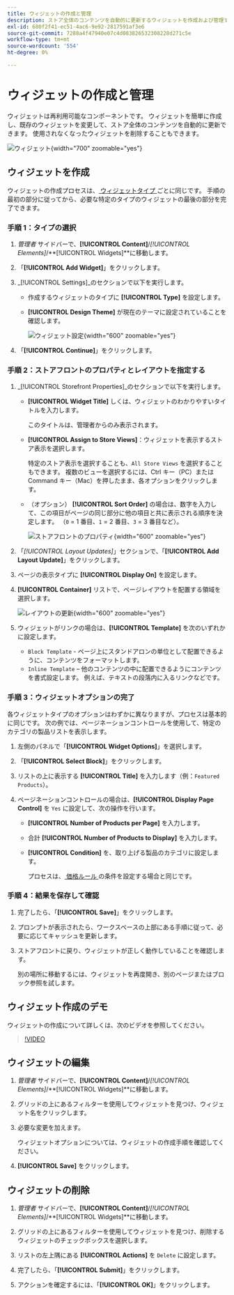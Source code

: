 ```yaml
---
title: ウィジェットの作成と管理
description: ストア全体のコンテンツを自動的に更新するウィジェットを作成および管理する方法について説明します。
exl-id: 680f2f41-ec51-4ac6-9e92-2817591af3e6
source-git-commit: 7288a4f47940e07c4d083826532308228d271c5e
workflow-type: tm+mt
source-wordcount: '554'
ht-degree: 0%

---
```


# ウィジェットの作成と管理

ウィジェットは再利用可能なコンポーネントです。 ウィジェットを簡単に作成し、既存のウィジェットを変更して、ストア全体のコンテンツを自動的に更新できます。 使用されなくなったウィジェットを削除することもできます。

![ ウィジェット ](./assets/widgets.png){width="700" zoomable="yes"}

## ウィジェットを作成

ウィジェットの作成プロセスは、[ ウィジェットタイプ ](widgets.md#widget-types) ごとに同じです。 手順の最初の部分に従ってから、必要な特定のタイプのウィジェットの最後の部分を完了できます。

### 手順 1：タイプの選択

1. _管理者_ サイドバーで、**[!UICONTROL Content]**/_[!UICONTROL Elements]_/**[!UICONTROL Widgets]**に移動します。

1. 「**[!UICONTROL Add Widget]**」をクリックします。

1. _[!UICONTROL Settings]_のセクションで以下を実行します。

   - 作成するウィジェットのタイプに **[!UICONTROL Type]** を設定します。

   - **[!UICONTROL Design Theme]** が現在のテーマに設定されていることを確認します。

     ![ ウィジェット設定 ](./assets/widget-settings.png){width="600" zoomable="yes"}

1. 「**[!UICONTROL Continue]**」をクリックします。

### 手順 2：ストアフロントのプロパティとレイアウトを指定する

1. _[!UICONTROL Storefront Properties]_のセクションで以下を実行します。

   - **[!UICONTROL Widget Title]** しくは、ウィジェットのわかりやすいタイトルを入力します。

     このタイトルは、管理者からのみ表示されます。

   - **[!UICONTROL Assign to Store Views]**：ウィジェットを表示するストア表示を選択します。

     特定のストア表示を選択することも、`All Store Views` を選択することもできます。 複数のビューを選択するには、Ctrl キー（PC）または Command キー（Mac）を押したまま、各オプションをクリックします。

   - （オプション） **[!UICONTROL Sort Order]** の場合は、数字を入力して、この項目がページの同じ部分に他の項目と共に表示される順序を決定します。 （`0` = 1 番目、`1` = 2 番目、`3` = 3 番目など）。

     ![ ストアフロントのプロパティ ](./assets/widget-storefront-properties.png){width="600" zoomable="yes"}

1. 「_[!UICONTROL Layout Updates]_」セクションで、「**[!UICONTROL Add Layout Update]**」をクリックします。

1. ページの表示タイプに **[!UICONTROL Display On]** を設定します。

1. **[!UICONTROL Container]** リストで、ページレイアウトを配置する領域を選択します。

   ![ レイアウトの更新 ](./assets/widget-layout-update-home-page.png){width="600" zoomable="yes"}

1. ウィジェットがリンクの場合は、**[!UICONTROL Template]** を次のいずれかに設定します。

   - `Block Template` - ページ上にスタンドアロンの単位として配置できるように、コンテンツをフォーマットします。
   - `Inline Template` – 他のコンテンツの中に配置できるようにコンテンツを書式設定します。 例えば、テキストの段落内に入るリンクなどです。

### 手順 3：ウィジェットオプションの完了

各ウィジェットタイプのオプションはわずかに異なりますが、プロセスは基本的に同じです。 次の例では、ページネーションコントロールを使用して、特定のカテゴリの製品リストを表示します。

1. 左側のパネルで「**[!UICONTROL Widget Options]**」を選択します。

1. 「**[!UICONTROL Select Block]**」をクリックします。

1. リストの上に表示する **[!UICONTROL Title]** を入力します（例：`Featured Products`）。

1. ページネーションコントロールの場合は、**[!UICONTROL Display Page Control]** を `Yes` に設定して、次の操作を行います。

   - **[!UICONTROL Number of Products per Page]** を入力します。

   - 合計 **[!UICONTROL Number of Products to Display]** を入力します。

   - **[!UICONTROL Condition]** を、取り上げる製品のカテゴリに設定します。

     プロセスは、[ 価格ルール ](../merchandising-promotions/price-rules-catalog.md) の条件を設定する場合と同じです。

### 手順 4：結果を保存して確認

1. 完了したら、「**[!UICONTROL Save]**」をクリックします。

1. プロンプトが表示されたら、ワークスペースの上部にある手順に従って、必要に応じてキャッシュを更新します。

1. ストアフロントに戻り、ウィジェットが正しく動作していることを確認します。

   別の場所に移動するには、ウィジェットを再度開き、別のページまたはブロック参照を試します。

## ウィジェット作成のデモ

ウィジェットの作成について詳しくは、次のビデオを参照してください。

>[!VIDEO](https://video.tv.adobe.com/v/343786?quality=12&learn=on)

## ウィジェットの編集

1. _管理者_ サイドバーで、**[!UICONTROL Content]**/_[!UICONTROL Elements]_/**[!UICONTROL Widgets]**に移動します。

1. グリッドの上にあるフィルターを使用してウィジェットを見つけ、ウィジェット名をクリックします。

1. 必要な変更を加えます。

   ウィジェットオプションについては、ウィジェットの作成手順を確認してください。

1. **[!UICONTROL Save]** をクリックします。

## ウィジェットの削除

1. _管理者_ サイドバーで、**[!UICONTROL Content]**/_[!UICONTROL Elements]_/**[!UICONTROL Widgets]**に移動します。

1. グリッドの上にあるフィルターを使用してウィジェットを見つけ、削除するウィジェットのチェックボックスを選択します。

1. リストの左上隅にある **[!UICONTROL Actions]** を `Delete` に設定します。

1. 完了したら、「**[!UICONTROL Submit]**」をクリックします。

1. アクションを確定するには、「**[!UICONTROL OK]**」をクリックします。
